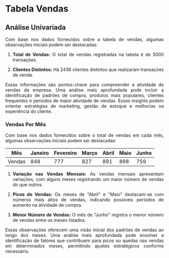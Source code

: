 # Tabela Vendas

<div align ='justify'>
  
## Análise Univariada

Com base nos dados fornecidos sobre a tabela de vendas, algumas observações iniciais podem ser destacadas:

1. **Total de Vendas:** O total de vendas registradas na tabela é de 5000 transações.

2. **Clientes Distintos:** Há 2436 clientes distintos que realizaram transações de venda.
   
Essas informações são pontos-chave para compreender a atividade de vendas da empresa. Uma análise mais aprofundada pode incluir a identificação de padrões de compra, produtos mais populares, clientes frequentes e períodos de maior atividade de vendas. Esses insights podem orientar estratégias de marketing, gestão de estoque e melhorias na experiência do cliente.

### Vendas Por Mês
  
Com base nos dados fornecidos sobre o total de vendas em cada mês, algumas observações iniciais podem ser destacadas:

</div><div align='center'>

| Mês    | Janeiro | Fevereiro | Março | Abril | Maio | Junho |
|--------|---------|-----------|-------|-------|------|-------|
| Vendas | 848     | 777       | 827   | 891   | 898  | 759   |

</div><div align='justify'>

  
1. **Variação nas Vendas Mensais:** As vendas mensais apresentam variações, com alguns meses registrando um maior número de vendas do que outros.

2. **Picos de Vendas:** Os meses de "Abril" e "Maio" destacam-se com números mais altos de vendas, indicando possíveis períodos de aumento na atividade de compra.

3. **Menor Número de Vendas:** O mês de "Junho" registra o menor número de vendas entre os meses listados.

Essas observações oferecem uma visão inicial dos padrões de vendas ao longo dos meses. Uma análise mais aprofundada pode envolver a identificação de fatores que contribuem para picos ou quedas nas vendas em determinados meses, permitindo ajustes estratégicos conforme necessário.

</div>
